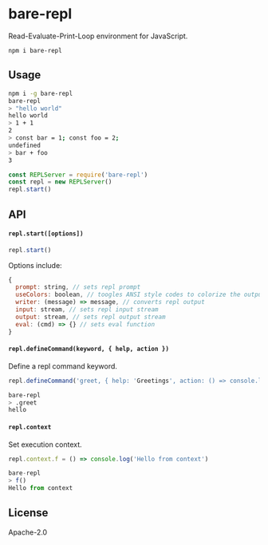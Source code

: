 # bare-repl

Read-Evaluate-Print-Loop environment for JavaScript.

```
npm i bare-repl
```

## Usage

```sh
npm i -g bare-repl
bare-repl
> "hello world"
hello world
> 1 + 1
2
> const bar = 1; const foo = 2;
undefined
> bar + foo
3
```

```js
const REPLServer = require('bare-repl')
const repl = new REPLServer()
repl.start()
```

## API

#### `repl.start([options])`

```js
repl.start()
```

Options include:

```js
{
  prompt: string, // sets repl prompt
  useColors: boolean, // toogles ANSI style codes to colorize the output
  writer: (message) => message, // converts repl output
  input: stream, // sets repl input stream
  output: stream, // sets repl output stream
  eval: (cmd) => {} // sets eval function
}
```

#### `repl.defineCommand(keyword, { help, action })`

Define a repl command keyword.

```js
repl.defineCommand('greet, { help: 'Greetings', action: () => console.log('hello') })
```

```sh
bare-repl
> .greet
hello
```

#### `repl.context`

Set execution context.

```js
repl.context.f = () => console.log('Hello from context')
```

```js
bare-repl
> f()
Hello from context
```

## License

Apache-2.0
